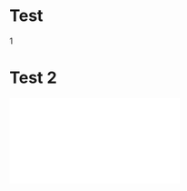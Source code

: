 # Test
1

# Test 2

<iframe width=“800” height=“600" src=“https://embed.tago.io?widget=6391ee1555190e0028988e5f&dashboard=6391db167e27840020610be9&token=2a490158-4aa8-4202-b691-6bd664147741” frameborder=“0" allowfullscreen />

# Test 3
